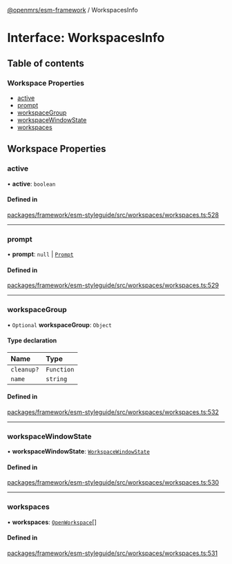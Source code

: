 [@openmrs/esm-framework](../API.md) / WorkspacesInfo

# Interface: WorkspacesInfo

## Table of contents

### Workspace Properties

- [active](WorkspacesInfo.md#active)
- [prompt](WorkspacesInfo.md#prompt)
- [workspaceGroup](WorkspacesInfo.md#workspacegroup)
- [workspaceWindowState](WorkspacesInfo.md#workspacewindowstate)
- [workspaces](WorkspacesInfo.md#workspaces)

## Workspace Properties

### active

• **active**: `boolean`

#### Defined in

[packages/framework/esm-styleguide/src/workspaces/workspaces.ts:528](https://github.com/openmrs/openmrs-esm-core/blob/main/packages/framework/esm-styleguide/src/workspaces/workspaces.ts#L528)

___

### prompt

• **prompt**: ``null`` \| [`Prompt`](Prompt.md)

#### Defined in

[packages/framework/esm-styleguide/src/workspaces/workspaces.ts:529](https://github.com/openmrs/openmrs-esm-core/blob/main/packages/framework/esm-styleguide/src/workspaces/workspaces.ts#L529)

___

### workspaceGroup

• `Optional` **workspaceGroup**: `Object`

#### Type declaration

| Name | Type |
| :------ | :------ |
| `cleanup?` | `Function` |
| `name` | `string` |

#### Defined in

[packages/framework/esm-styleguide/src/workspaces/workspaces.ts:532](https://github.com/openmrs/openmrs-esm-core/blob/main/packages/framework/esm-styleguide/src/workspaces/workspaces.ts#L532)

___

### workspaceWindowState

• **workspaceWindowState**: [`WorkspaceWindowState`](../API.md#workspacewindowstate)

#### Defined in

[packages/framework/esm-styleguide/src/workspaces/workspaces.ts:530](https://github.com/openmrs/openmrs-esm-core/blob/main/packages/framework/esm-styleguide/src/workspaces/workspaces.ts#L530)

___

### workspaces

• **workspaces**: [`OpenWorkspace`](OpenWorkspace.md)[]

#### Defined in

[packages/framework/esm-styleguide/src/workspaces/workspaces.ts:531](https://github.com/openmrs/openmrs-esm-core/blob/main/packages/framework/esm-styleguide/src/workspaces/workspaces.ts#L531)
